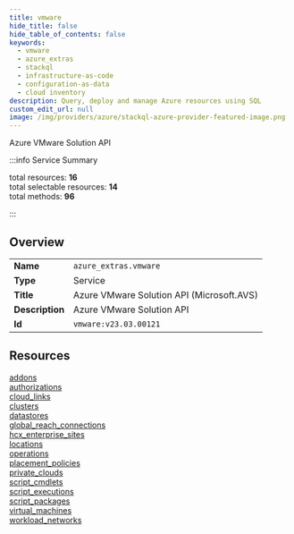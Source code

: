 ```yaml
---
title: vmware
hide_title: false
hide_table_of_contents: false
keywords:
  - vmware
  - azure_extras
  - stackql
  - infrastructure-as-code
  - configuration-as-data
  - cloud inventory
description: Query, deploy and manage Azure resources using SQL
custom_edit_url: null
image: /img/providers/azure/stackql-azure-provider-featured-image.png
---
```

Azure VMware Solution API  
    
:::info Service Summary

<div class="row">
<div class="providerDocColumn">
<span>total resources:&nbsp;<b>16</b></span><br />
<span>total selectable resources:&nbsp;<b>14</b></span><br />
<span>total methods:&nbsp;<b>96</b></span><br />
</div>
</div>

:::

## Overview
<table><tbody>
<tr><td><b>Name</b></td><td><code>azure_extras.vmware</code></td></tr>
<tr><td><b>Type</b></td><td>Service</td></tr>
<tr><td><b>Title</b></td><td>Azure VMware Solution API (Microsoft.AVS)</td></tr>
<tr><td><b>Description</b></td><td>Azure VMware Solution API</td></tr>
<tr><td><b>Id</b></td><td><code>vmware:v23.03.00121</code></td></tr>
</tbody></table>

## Resources
<div class="row">
<div class="providerDocColumn">
<a href="/providers/azure_extras/vmware/addons/">addons</a><br />
<a href="/providers/azure_extras/vmware/authorizations/">authorizations</a><br />
<a href="/providers/azure_extras/vmware/cloud_links/">cloud_links</a><br />
<a href="/providers/azure_extras/vmware/clusters/">clusters</a><br />
<a href="/providers/azure_extras/vmware/datastores/">datastores</a><br />
<a href="/providers/azure_extras/vmware/global_reach_connections/">global_reach_connections</a><br />
<a href="/providers/azure_extras/vmware/hcx_enterprise_sites/">hcx_enterprise_sites</a><br />
<a href="/providers/azure_extras/vmware/locations/">locations</a><br />
</div>
<div class="providerDocColumn">
<a href="/providers/azure_extras/vmware/operations/">operations</a><br />
<a href="/providers/azure_extras/vmware/placement_policies/">placement_policies</a><br />
<a href="/providers/azure_extras/vmware/private_clouds/">private_clouds</a><br />
<a href="/providers/azure_extras/vmware/script_cmdlets/">script_cmdlets</a><br />
<a href="/providers/azure_extras/vmware/script_executions/">script_executions</a><br />
<a href="/providers/azure_extras/vmware/script_packages/">script_packages</a><br />
<a href="/providers/azure_extras/vmware/virtual_machines/">virtual_machines</a><br />
<a href="/providers/azure_extras/vmware/workload_networks/">workload_networks</a><br />
</div>
</div>
